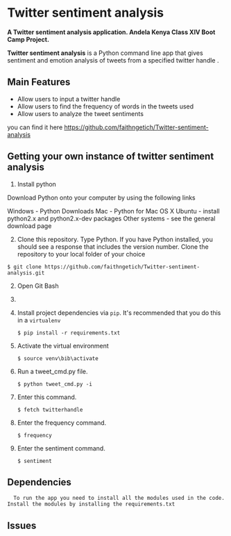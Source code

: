 # Twitter sentiment analysis
__A Twitter sentiment analysis application. Andela Kenya Class XIV Boot Camp Project.__

__Twitter sentiment analysis__ is a Python command line app that gives sentiment and emotion analysis of tweets from a specified twitter handle .

## Main Features
* Allow users to input a twitter handle
* Allow users to find the frequency of words in the tweets used
* Allow users to analyze the tweet sentiments   


you can find it here  https://github.com/faithngetich/Twitter-sentiment-analysis




## Getting your own instance of twitter sentiment analysis

1. Install python

Download Python onto your computer by using the following links

Windows - Python Downloads
Mac - Python for Mac OS X
Ubuntu - install python2.x and python2.x-dev packages
Other systems - see the general download page


2.  Clone this repository. Type Python.
If you have Python installed, you should see a response that includes the version number.
Clone the repository to your local folder of your choice


   `$ git clone https://github.com/faithngetich/Twitter-sentiment-analysis.git`

2. Open Git Bash

3.

2. Install project dependencies via `pip`. It's recommended that you do this in a `virtualenv`

    `$ pip install -r requirements.txt`

4. Activate the virtual environment

    `$ source venv\bib\activate`

3. Run a tweet_cmd.py  file.

    `$ python tweet_cmd.py -i`

3. Enter this command.

    `$ fetch twitterhandle`

3. Enter the frequency command.

    `$ frequency`


6. Enter the sentiment command.

      `$ sentiment`

## Dependencies

      To run the app you need to install all the modules used in the code. Install the modules by installing the requirements.txt


## Issues
